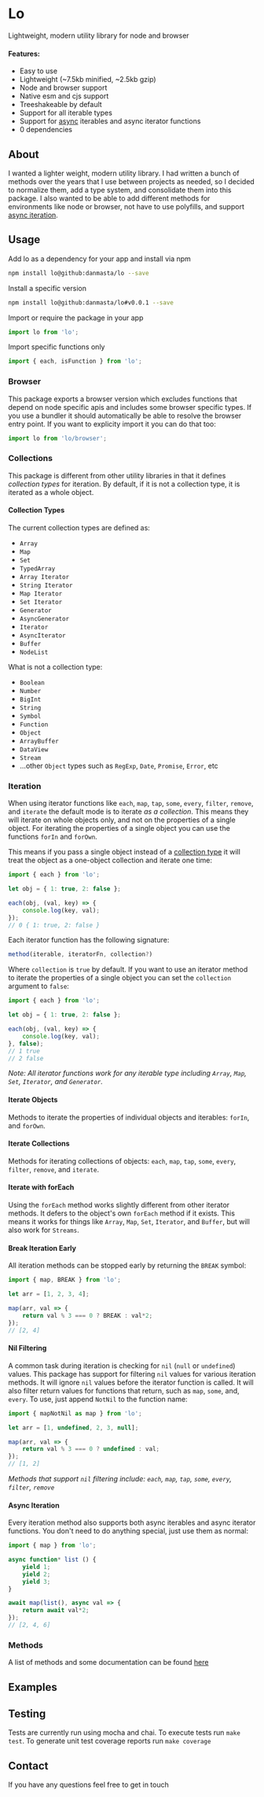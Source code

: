 # Lo
Lightweight, modern utility library for node and browser

#### Features:
* Easy to use
* Lightweight (~7.5kb minified, ~2.5kb gzip)
* Node and browser support
* Native esm and cjs support
* Treeshakeable by default
* Support for all iterable types
* Support for [async](#async-iteration) iterables and async iterator functions
* 0 dependencies

## About
I wanted a lighter weight, modern utility library. I had written a bunch of methods over the years that I use between projects as needed, so I decided to normalize them, add a type system, and consolidate them into this package. I also wanted to be able to add different methods for environments like node or browser, not have to use polyfills, and support [async iteration](#async-iteration).

## Usage
Add lo as a dependency for your app and install via npm
```bash
npm install lo@github:danmasta/lo --save
```
Install a specific version
```bash
npm install lo@github:danmasta/lo#v0.0.1 --save
```
Import or require the package in your app
```js
import lo from 'lo';
```
Import specific functions only
```js
import { each, isFunction } from 'lo';
```

### Browser
This package exports a browser version which excludes functions that depend on node specific apis and includes some browser specific types. If you use a bundler it should automatically be able to resolve the browser entry point. If you want to explicity import it you can do that too:
```js
import lo from 'lo/browser';
```

### Collections
This package is different from other utility libraries in that it defines *collection types* for iteration. By default, if it is not a collection type, it is iterated as a whole object.

#### Collection Types
The current collection types are defined as:
* `Array`
* `Map`
* `Set`
* `TypedArray`
* `Array Iterator`
* `String Iterator`
* `Map Iterator`
* `Set Iterator`
* `Generator`
* `AsyncGenerator`
* `Iterator`
* `AsyncIterator`
* `Buffer`
* `NodeList`

What is not a collection type:
* `Boolean`
* `Number`
* `BigInt`
* `String`
* `Symbol`
* `Function`
* `Object`
* `ArrayBuffer`
* `DataView`
* `Stream`
* ...other `Object` types such as `RegExp`, `Date`, `Promise`, `Error`, etc

### Iteration
When using iterator functions like `each`, `map`, `tap`, `some`, `every`, `filter`, `remove`, and `iterate` the default mode is to iterate *as a collection*. This means they will iterate on whole objects only, and not on the properties of a single object. For iterating the properties of a single object you can use the functions `forIn` and `forOwn`.

This means if you pass a single object instead of a [collection type](#collection-types) it will treat the object as a one-object collection and iterate one time:
```js
import { each } from 'lo';

let obj = { 1: true, 2: false };

each(obj, (val, key) => {
    console.log(key, val);
});
// 0 { 1: true, 2: false }
```
Each iterator function has the following signature:
```js
method(iterable, iteratorFn, collection?)
```
Where `collection` is `true` by default. If you want to use an iterator method to iterate the properties of a single object you can set the `collection` argument to `false`:
```js
import { each } from 'lo';

let obj = { 1: true, 2: false };

each(obj, (val, key) => {
    console.log(key, val);
}, false);
// 1 true
// 2 false
```
*Note: All iterator functions work for any iterable type including `Array`, `Map`, `Set`, `Iterator`, and `Generator`.*

#### Iterate Objects
Methods to iterate the properties of individual objects and iterables: `forIn`, and `forOwn`.

#### Iterate Collections
Methods for iterating collections of objects: `each`, `map`, `tap`, `some`, `every`, `filter`, `remove`, and `iterate`.

#### Iterate with forEach
Using the `forEach` method works slightly different from other iterator methods. It defers to the object's own `forEach` method if it exists. This means it works for things like `Array`, `Map`, `Set`, `Iterator`, and `Buffer`, but will also work for `Streams`.

#### Break Iteration Early
All iteration methods can be stopped early by returning the `BREAK` symbol:
```js
import { map, BREAK } from 'lo';

let arr = [1, 2, 3, 4];

map(arr, val => {
    return val % 3 === 0 ? BREAK : val*2;
});
// [2, 4]
```

#### Nil Filtering
A common task during iteration is checking for `nil` (`null` or `undefined`) values. This package has support for filtering `nil` values for various iteration methods. It will ignore `nil` values before the iterator function is called. It will also filter return values for functions that return, such as `map`, `some`, and, `every`. To use, just append `NotNil` to the function name:
```js
import { mapNotNil as map } from 'lo';

let arr = [1, undefined, 2, 3, null];

map(arr, val => {
    return val % 3 === 0 ? undefined : val;
});
// [1, 2]
```
*Methods that support `nil` filtering include: `each`, `map`, `tap`, `some`, `every`, `filter`, `remove`*

#### Async Iteration
Every iteration method also supports both async iterables and async iterator functions. You don't need to do anything special, just use them as normal:
```js
import { map } from 'lo';

async function* list () {
    yield 1;
    yield 2;
    yield 3;
}

await map(list(), async val => {
    return await val*2;
});
// [2, 4, 6]
```

### Methods
A list of methods and some documentation can be found [here](docs/methods.md)

## Examples

## Testing
Tests are currently run using mocha and chai. To execute tests run `make test`. To generate unit test coverage reports run `make coverage`

## Contact
If you have any questions feel free to get in touch
